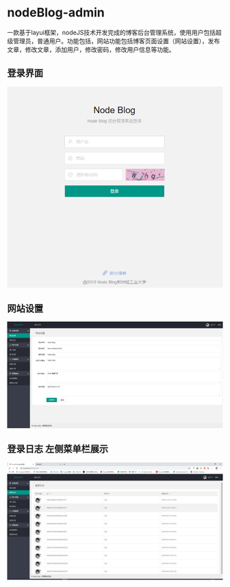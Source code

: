 # nodeBlog-admin
一款基于layui框架，nodeJS技术开发完成的博客后台管理系统，使用用户包括超级管理员，普通用户。功能包括，网站功能包括博客页面设置（网站设置），发布文章，修改文章，添加用户，修改密码，修改用户信息等功能。

## 登录界面

![image](https://github.com/zzulimx/nodeBlog-admin/blob/master/rendering/login.png)

## 网站设置 

![image](https://github.com/zzulimx/nodeBlog-admin/blob/master/rendering/home.png)

## 登录日志 左侧菜单栏展示

![image](https://github.com/zzulimx/nodeBlog-admin/blob/master/rendering/log.png)
